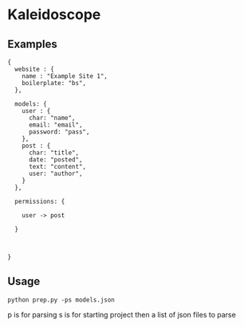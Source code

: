 Kaleidoscope
===============

Examples
---------------


```
{
  website : {
    name : "Example Site 1",
    boilerplate: "bs",
  },
  
  models: {
    user : {
      char: "name",
      email: "email",
      password: "pass",
    },
    post : {
      char: "title",
      date: "posted",
      text: "content",
      user: "author",
    }
  },
  
  permissions: {
  
    user -> post
  
  }
  
  

}
```


Usage
----------------

```
python prep.py -ps models.json
```

p is for parsing
s is for starting project
then a list of json files to parse

